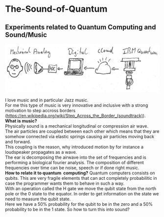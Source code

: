 # The-Sound-of-Quantum
## Experiments related to Quantum Computing and Sound/Music

<img src="https://github.com/TMuehge/The-Sound-of-Quantum/blob/main/artwork/quantum-sketch1.png?raw=true" alt="Employee data" title="Employee Data title">

I love music and in particular Jazz music.<br/>
For me this type of music is very innovative and inclusive with a strong motivation to step accross borders (https://en.wikipedia.org/wiki/Step_Across_the_Border_(soundtrack)).<br/>
**What is music?** <br/>
Physically sound is a mechanical longitudinal or compression air wave.<br/>
The air particles are coupled between each other which means that they are somehow connected via elastic springs causing air particles moving back and forward. <br/>
This coupling is the reason, why introduced motion by for instance a loudspeaker propagates as a wave.<br/>
The ear is decomposing the airwave into the set of frequencies and is performing a biological fourier analysis.
The composition of different frequencies over time can be noise, speech or if done right music.<br/>
**How to relate it to quantum  computing?**
Quantum computers consists on qubits. This are very fragile elements that can act completely probabilitic in case the programmer wants them to behave in such a way.<br/>
With an operation called the H gate we move the qubit state from the north pole or the 0 state to the equator.
In order to get information on the state we need to measure the qubit state.<br/>
Here we have a 50% probability for the qubit to be in the zero and a 50% probability to be in the 1 state.
So how to turn this into sound?

